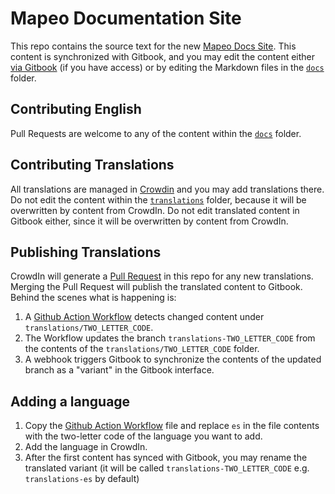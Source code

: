 # Mapeo Documentation Site

This repo contains the source text for the new [Mapeo Docs Site](https://docs.digital-democracy.org/mapeo-new). This content is synchronized with Gitbook, and you may edit the content either [via Gitbook](https://app.gitbook.com/@digital-democracy/s/mapeo-new/) (if you have access) or by editing the Markdown files in the [`docs`](docs) folder.

## Contributing English

Pull Requests are welcome to any of the content within the [`docs`](docs) folder.

## Contributing Translations

All translations are managed in [Crowdin](https://crowdin.com/project/mapeo-docs) and you may add translations there. Do not edit the content within the [`translations`](translations) folder, because it will be overwritten by content from CrowdIn. Do not edit translated content in Gitbook either, since it will be overwritten by content from CrowdIn.

## Publishing Translations

CrowdIn will generate a [Pull Request](https://github.com/digidem/mapeo-docs-new/pulls) in this repo for any new translations. Merging the Pull Request will publish the translated content to Gitbook. Behind the scenes what is happening is:

1. A [Github Action Workflow](.github/workflows) detects changed content under `translations/TWO_LETTER_CODE`.
2. The Workflow updates the branch `translations-TWO_LETTER_CODE` from the contents of the `translations/TWO_LETTER_CODE` folder.
3. A webhook triggers Gitbook to synchronize the contents of the updated branch as a "variant" in the Gitbook interface.

## Adding a language

1. Copy the [Github Action Workflow](.github/workflows/deploy-es.yml) file and replace `es` in the file contents with the two-letter code of the language you want to add.
2. Add the language in CrowdIn.
3. After the first content has synced with Gitbook, you may rename the translated variant (it will be called `translations-TWO_LETTER_CODE` e.g. `translations-es` by default)
